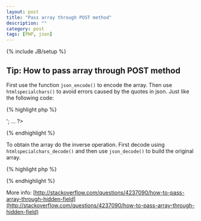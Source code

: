 ```yaml
---
layout: post
title: "Pass array through POST method"
description: ""
category: post
tags: [PHP, json]
---
```

{% include JB/setup %}

## Tip: How to pass array through POST method
First use the function <code>json_encode()</code> to encode the array. Then use <code>htmlspecialchars()</code> to avoid errors caused by the quotes in json. Just like the following code:

{% highlight php %}
<?php
  ...
  echo '<input type="hidden" name="array" value="'.htmlspecialchars(json_encode($array)).'">';
  ...
?>
{% endhighlight %}

To obtain the array do the inverse operation. First decode using <code>htmlspecialchars_decode()</code> and then use <code>json_decode()</code> to build the original array.

{% highlight php %}
<?php
  ...
  $array = json_decode(htmlspecialchars_decode($_POST['$array']));
  ...
?>
{% endhighlight %}

<!--more-->

More info:
[http://stackoverflow.com/questions/4237090/how-to-pass-array-through-hidden-field](http://stackoverflow.com/questions/4237090/how-to-pass-array-through-hidden-field)

